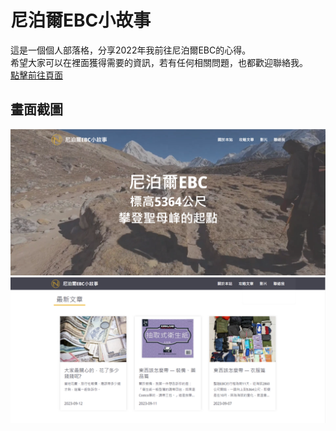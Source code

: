 # 尼泊爾EBC小故事

這是一個個人部落格，分享2022年我前往尼泊爾EBC的心得。<br>
希望大家可以在裡面獲得需要的資訊，若有任何相關問題，也都歡迎聯絡我。<br>
[點擊前往頁面](https://magic9701.github.io/NepalEBC/) <br>

## 畫面截圖

![](./public/screen-shot-001.png)
![](./public/screen-shot-002.png)
